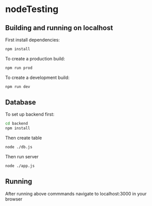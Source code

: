 # nodeTesting

## Building and running on localhost

First install dependencies:

```sh
npm install
```

To create a production build:

```sh
npm run prod
```

To create a development build:

```sh
npm run dev
```
## Database

To set up backend first:

```sh
cd backend
npm install
```

Then create table

```sh
node ./db.js
```

Then run server

```sh
node ./app.js
```
## Running

After running above commmands navigate to localhost:3000 in your browser
